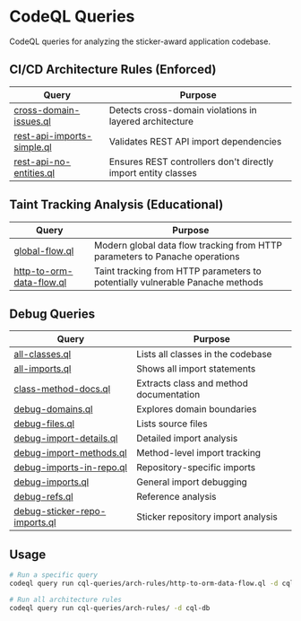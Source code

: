 # CodeQL Queries

CodeQL queries for analyzing the sticker-award application codebase.

## CI/CD Architecture Rules (Enforced)

| Query | Purpose |
|-------|---------|
| [cross-domain-issues.ql](arch-rules/cross-domain-issues.ql) | Detects cross-domain violations in layered architecture |
| [rest-api-imports-simple.ql](arch-rules/rest-api-imports-simple.ql) | Validates REST API import dependencies |
| [rest-api-no-entities.ql](arch-rules/rest-api-no-entities.ql) | Ensures REST controllers don't directly import entity classes |

## Taint Tracking Analysis (Educational)

| Query | Purpose |
|-------|---------|
| [global-flow.ql](taint-tracking/global-flow.ql) | Modern global data flow tracking from HTTP parameters to Panache operations |
| [http-to-orm-data-flow.ql](taint-tracking/http-to-orm-data-flow.ql) | Taint tracking from HTTP parameters to potentially vulnerable Panache methods |

## Debug Queries

| Query | Purpose |
|-------|---------|
| [all-classes.ql](debug/all-classes.ql) | Lists all classes in the codebase |
| [all-imports.ql](debug/all-imports.ql) | Shows all import statements |
| [class-method-docs.ql](debug/class-method-docs.ql) | Extracts class and method documentation |
| [debug-domains.ql](debug/debug-domains.ql) | Explores domain boundaries |
| [debug-files.ql](debug/debug-files.ql) | Lists source files |
| [debug-import-details.ql](debug/debug-import-details.ql) | Detailed import analysis |
| [debug-import-methods.ql](debug/debug-import-methods.ql) | Method-level import tracking |
| [debug-imports-in-repo.ql](debug/debug-imports-in-repo.ql) | Repository-specific imports |
| [debug-imports.ql](debug/debug-imports.ql) | General import debugging |
| [debug-refs.ql](debug/debug-refs.ql) | Reference analysis |
| [debug-sticker-repo-imports.ql](debug/debug-sticker-repo-imports.ql) | Sticker repository import analysis |

## Usage

```bash
# Run a specific query
codeql query run cql-queries/arch-rules/http-to-orm-data-flow.ql -d cql-db

# Run all architecture rules
codeql query run cql-queries/arch-rules/ -d cql-db
```